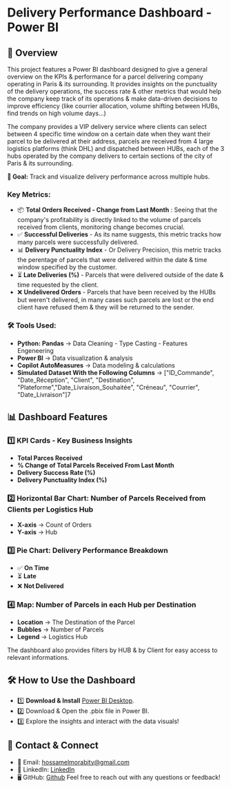 # Delivery Performance Dashboard  - Power BI

## 📌 Overview  

This project features a Power BI dashboard designed to give a general overview on the KPIs & performance for a parcel delivering company operating in Paris & its surrounding. It provides insights on the punctuality of the delivery operations, the success rate & other metrics that would help the company keep track of its operations & make data-driven decisions to improve efficiency (like courrier allocation, volume shifting between HUBs, find trends on high volume days...)

The company provides a VIP delivery service where clients can select between 4 specific time window on a certain date when they want their parcel to be delivered at their address, parcels are received from 4 large logistics platforms (think DHL) and dispatched between HUBs, each of the 3 hubs operated by the company delivers to certain sections of the city of Paris & its surrounding.

**🎯 Goal:** Track and visualize delivery performance across multiple hubs.  

### Key Metrics:  
- 📦 **Total Orders Received - Change from Last Month** : Seeing that the company's profitability is directly linked to the volume of parcels received from clients, monitoring change becomes crucial.
- ✅ **Successful Deliveries** - As its name suggests, this metric tracks how many parcels were successfully delivered. 
- 📊 **Delivery Punctuality Index**  - Or Delivery Precision, this metric tracks the perentage of parcels that were delivered within the date & time window specified by the customer.
- ⏳ **Late Deliveries (%)**  - Parcels that were delivered outside of the date & time requested by the client.
- ❌ **Undelivered Orders**  - Parcels that have been received by the HUBs but weren't delivered, in many cases such parcels are lost or the end client have refused them & they will be returned to the sender.

### 🛠 Tools Used:  
- **Python: Pandas** → Data Cleaning - Type Casting - Features Engeneering
- **Power BI** → Data visualization & analysis  
- **Copilot AutoMeasures** → Data modeling & calculations  
- **Simulated Dataset With the Following Columns** → ["ID_Commande", "Date_Réception", "Client", "Destination", "Plateforme","Date_Livraison_Souhaitée", "Créneau", "Courrier", "Date_Livraison"]7

## 📊 Dashboard Features  

### **1️⃣ KPI Cards - Key Business Insights**  
- **Total Parces Received**
- **% Change of Total Parcels Received From Last Month**
- **Delivery Success Rate (%)**  
- **Delivery Punctuality Index (%)**

### **2️⃣ Horizontal Bar Chart: Number of Parcels Received from Clients per Logistics Hub**  
- **X-axis** → Count of Orders
- **Y-axis** → Hub

### **3️⃣ Pie Chart: Delivery Performance Breakdown**  
- ✅ **On Time**  
- ⏳ **Late**  
- ❌ **Not Delivered**  

### **4️⃣ Map: Number of Parcels in each Hub per Destination**  
- **Location** → The Destination of the Parcel  
- **Bubbles** → Number of Parcels
- **Legend** → Logistics Hub

The dashboard also provides filters by HUB & by Client for easy access to relevant informations.

## 🛠 How to Use the Dashboard  
- 1️⃣ **Download & Install** [Power BI Desktop](https://powerbi.microsoft.com/).  
- 2️⃣ Download & Open the .pbix file in Power BI.
- 3️⃣ Explore the insights and interact with the data visuals!

## 📩 Contact & Connect
- 📧 Email: hossamelmorabity@gmail.com
- 🔗 LinkedIn: [LinkedIn](https://www.linkedin.com/in/hossam-el-morabity-a90316227/)
- 🖥 GitHub: [Github](https://github.com/hossam-elm)
Feel free to reach out with any questions or feedback!



